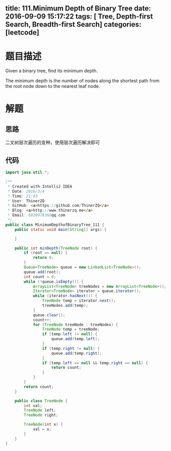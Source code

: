 title: 111.Minimum Depth of Binary Tree
date: 2016-09-09 15:17:22
tags: [ Tree, Depth-first Search, Breadth-first Search]
categories: [leetcode]
---
# 题目描述
Given a binary tree, find its minimum depth.

The minimum depth is the number of nodes along the shortest path from the root node down to the nearest leaf node.
<!-- more -->
# 解题
## 思路
二叉树层次遍历的变种，使用层次遍历解决即可
## 代码
```java
import java.util.*;

/**
 * Created with IntelliJ IDEA
 * Date: 2016/3/4
 * Time: 21:43
 * User: ThinerZQ
 * GitHub: <a>https://github.com/ThinerZQ</a>
 * Blog: <a>http://www.thinerzq.me</a>
 * Email: 601097836@qq.com
 */
public class MinimumDepthofBinaryTree_111 {
    public static void main(String[] args) {

    }

    public int minDepth(TreeNode root) {
        if (root == null) {
            return 0;
        }
        Queue<TreeNode> queue = new LinkedList<TreeNode>();
        queue.add(root);
        int count = 0;
        while (!queue.isEmpty()) {
            ArrayList<TreeNode> treeNodes = new ArrayList<TreeNode>();
            Iterator<TreeNode> iterator = queue.iterator();
            while (iterator.hasNext()) {
                TreeNode temp = iterator.next();
                treeNodes.add(temp);
            }
            queue.clear();
            count++;
            for (TreeNode treeNode : treeNodes) {
                TreeNode temp = treeNode;
                if (temp.left != null) {
                    queue.add(temp.left);
                }
                if (temp.right != null) {
                    queue.add(temp.right);
                }
                if (temp.left == null && temp.right == null) {
                    return count;
                }
            }
        }
        return count;
    }

    public class TreeNode {
        int val;
        TreeNode left;
        TreeNode right;

        TreeNode(int x) {
            val = x;
        }
    }
}
```
